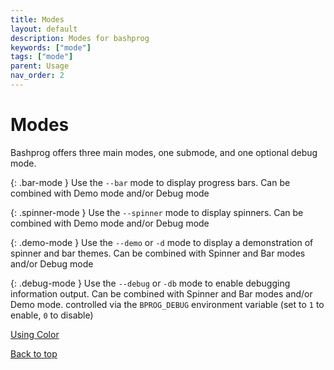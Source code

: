 ```yaml
---
title: Modes
layout: default
description: Modes for bashprog
keywords: ["mode"]
tags: ["mode"]
parent: Usage
nav_order: 2
---
```


# Modes

<p class="fs-6 fw-300 text-dusk-400">Bashprog offers three main modes, one submode, and one optional debug mode. </p>


{: .bar-mode }
Use the `--bar` mode to display progress bars. Can be combined with Demo mode and/or Debug mode

{: .spinner-mode }
Use the `--spinner` mode to display spinners. Can be combined with Demo mode and/or Debug mode

{: .demo-mode }
Use the `--demo` or `-d` mode to display a demonstration of spinner and bar themes. Can be combined with Spinner and Bar modes and/or Debug mode

{: .debug-mode }
Use the `--debug` or `-db` mode to enable debugging information output. Can be combined with Spinner and Bar modes and/or Demo mode. controlled via the `BPROG_DEBUG` environment variable (set to `1` to enable, `0` to disable)

<div class="text-right">
    <a href="{{ site.url }}/usage/color" class="btn">Using Color <box-icon name='caret-right-circle' size="xs" type='solid' color='#ffffff' ></box-icon></a>
</div>

<a href="{{ site.url }}/usage/modes#main-header" class=""><box-icon name='arrow-to-top' size="xs" type='solid' color='#ffffff' ></box-icon> Back to top</a>